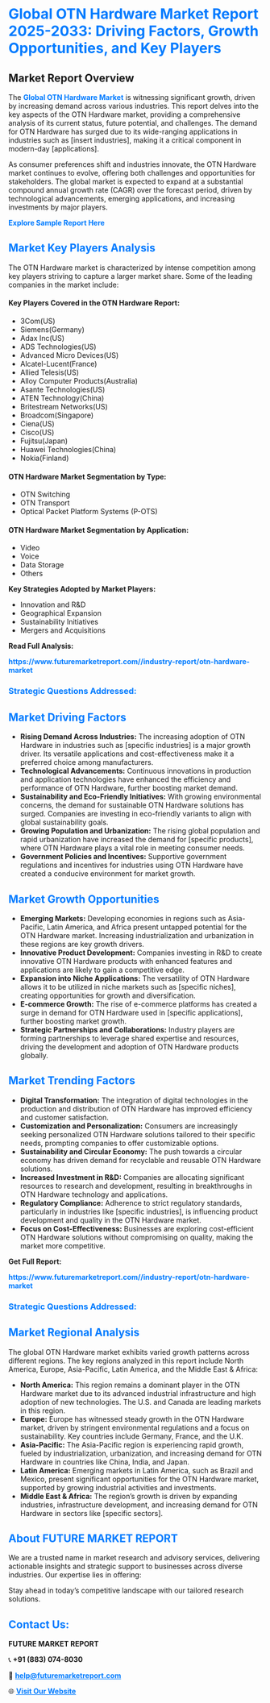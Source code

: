 <h1 style="color: #007BFF;">Global OTN Hardware Market Report 2025-2033: Driving Factors, Growth Opportunities, and Key Players</h1>

<section id="overview">
<h2>Market Report Overview</h2>
<p>The <a href="https://www.futuremarketreport.com//industry-report/otn-hardware-market" style="color: #007BFF; text-decoration: none;"><strong>Global OTN Hardware Market</strong></a> is witnessing significant growth, driven by increasing demand across various industries. This report delves into the key aspects of the OTN Hardware market, providing a comprehensive analysis of its current status, future potential, and challenges. The demand for OTN Hardware has surged due to its wide-ranging applications in industries such as [insert industries], making it a critical component in modern-day [applications].</p>
<p>As consumer preferences shift and industries innovate, the OTN Hardware market continues to evolve, offering both challenges and opportunities for stakeholders. The global market is expected to expand at a substantial compound annual growth rate (CAGR) over the forecast period, driven by technological advancements, emerging applications, and increasing investments by major players.</p>
</section>

<section id="overview">
<p><a href="https://www.futuremarketreport.com//request-sample/reportId=45949" style="color: #007BFF; text-decoration: none;"><strong>Explore Sample Report Here</strong></a></p>
</section>

<section id="key-players">
<h2 style="color: #007BFF;">Market Key Players Analysis</h2>
<p>The OTN Hardware market is characterized by intense competition among key players striving to capture a larger market share. Some of the leading companies in the market include:</p>
<h4>Key Players Covered in the OTN Hardware Report:</h4>
<ul><li>3Com(US)</li><li>Siemens(Germany)</li><li>Adax Inc(US)</li><li>ADS Technologies(US)</li><li>Advanced Micro Devices(US)</li><li>Alcatel-Lucent(France)</li><li>Allied Telesis(US)</li><li>Alloy Computer Products(Australia)</li><li>Asante Technologies(US)</li><li>ATEN Technology(China)</li><li>Britestream Networks(US)</li><li>Broadcom(Singapore)</li><li>Ciena(US)</li><li>Cisco(US)</li><li>Fujitsu(Japan)</li><li>Huawei Technologies(China)</li><li>Nokia(Finland)</li></ul>
<h4>OTN Hardware Market Segmentation by Type:</h4>
<ul><li>OTN Switching</li><li>OTN Transport</li><li>Optical Packet Platform Systems (P-OTS)</li></ul>

<h4>OTN Hardware Market Segmentation by Application:</h4>
<ul><li>Video</li><li>Voice</li><li>Data Storage</li><li>Others</li></ul>
<p><strong>Key Strategies Adopted by Market Players:</strong></p>
<ul>
<li>Innovation and R&D</li>
<li>Geographical Expansion</li>
<li>Sustainability Initiatives</li>
<li>Mergers and Acquisitions</li>
</ul>
</section>

<section>
<p><strong>Read Full Analysis: </strong></p><a href="https://www.futuremarketreport.com//industry-report/otn-hardware-market" style="color: #007BFF; text-decoration: none;"><strong>https://www.futuremarketreport.com//industry-report/otn-hardware-market</strong></a>
<h3 style="color: #007BFF;">Strategic Questions Addressed:</h3>
</section>

<section id="driving-factors">
<h2 style="color: #007BFF;">Market Driving Factors</h2>
<ul>
<li><strong>Rising Demand Across Industries:</strong> The increasing adoption of OTN Hardware in industries such as [specific industries] is a major growth driver. Its versatile applications and cost-effectiveness make it a preferred choice among manufacturers.</li>
<li><strong>Technological Advancements:</strong> Continuous innovations in production and application technologies have enhanced the efficiency and performance of OTN Hardware, further boosting market demand.</li>
<li><strong>Sustainability and Eco-Friendly Initiatives:</strong> With growing environmental concerns, the demand for sustainable OTN Hardware solutions has surged. Companies are investing in eco-friendly variants to align with global sustainability goals.</li>
<li><strong>Growing Population and Urbanization:</strong> The rising global population and rapid urbanization have increased the demand for [specific products], where OTN Hardware plays a vital role in meeting consumer needs.</li>
<li><strong>Government Policies and Incentives:</strong> Supportive government regulations and incentives for industries using OTN Hardware have created a conducive environment for market growth.</li>
</ul>
</section>

<section id="growth-opportunities">
<h2 style="color: #007BFF;">Market Growth Opportunities</h2>
<ul>
<li><strong>Emerging Markets:</strong> Developing economies in regions such as Asia-Pacific, Latin America, and Africa present untapped potential for the OTN Hardware market. Increasing industrialization and urbanization in these regions are key growth drivers.</li>
<li><strong>Innovative Product Development:</strong> Companies investing in R&D to create innovative OTN Hardware products with enhanced features and applications are likely to gain a competitive edge.</li>
<li><strong>Expansion into Niche Applications:</strong> The versatility of OTN Hardware allows it to be utilized in niche markets such as [specific niches], creating opportunities for growth and diversification.</li>
<li><strong>E-commerce Growth:</strong> The rise of e-commerce platforms has created a surge in demand for OTN Hardware used in [specific applications], further boosting market growth.</li>
<li><strong>Strategic Partnerships and Collaborations:</strong> Industry players are forming partnerships to leverage shared expertise and resources, driving the development and adoption of OTN Hardware products globally.</li>
</ul>
</section>

<section id="trending-factors">
<h2 style="color: #007BFF;">Market Trending Factors</h2>
<ul>
<li><strong>Digital Transformation:</strong> The integration of digital technologies in the production and distribution of OTN Hardware has improved efficiency and customer satisfaction.</li>
<li><strong>Customization and Personalization:</strong> Consumers are increasingly seeking personalized OTN Hardware solutions tailored to their specific needs, prompting companies to offer customizable options.</li>
<li><strong>Sustainability and Circular Economy:</strong> The push towards a circular economy has driven demand for recyclable and reusable OTN Hardware solutions.</li>
<li><strong>Increased Investment in R&D:</strong> Companies are allocating significant resources to research and development, resulting in breakthroughs in OTN Hardware technology and applications.</li>
<li><strong>Regulatory Compliance:</strong> Adherence to strict regulatory standards, particularly in industries like [specific industries], is influencing product development and quality in the OTN Hardware market.</li>
<li><strong>Focus on Cost-Effectiveness:</strong> Businesses are exploring cost-efficient OTN Hardware solutions without compromising on quality, making the market more competitive.</li>
</ul>
</section>

<section>
<p><strong>Get Full Report: </strong></p><a href="https://www.futuremarketreport.com//industry-report/otn-hardware-market" style="color: #007BFF; text-decoration: none;"><strong>https://www.futuremarketreport.com//industry-report/otn-hardware-market</strong></a>
<h3 style="color: #007BFF;">Strategic Questions Addressed:</h3>
</section>


<section id="regional-analysis">
<h2 style="color: #007BFF;">Market Regional Analysis</h2>
<p>The global OTN Hardware market exhibits varied growth patterns across different regions. The key regions analyzed in this report include North America, Europe, Asia-Pacific, Latin America, and the Middle East & Africa:</p>
<ul>
<li><strong>North America:</strong> This region remains a dominant player in the OTN Hardware market due to its advanced industrial infrastructure and high adoption of new technologies. The U.S. and Canada are leading markets in this region.</li>
<li><strong>Europe:</strong> Europe has witnessed steady growth in the OTN Hardware market, driven by stringent environmental regulations and a focus on sustainability. Key countries include Germany, France, and the U.K.</li>
<li><strong>Asia-Pacific:</strong> The Asia-Pacific region is experiencing rapid growth, fueled by industrialization, urbanization, and increasing demand for OTN Hardware in countries like China, India, and Japan.</li>
<li><strong>Latin America:</strong> Emerging markets in Latin America, such as Brazil and Mexico, present significant opportunities for the OTN Hardware market, supported by growing industrial activities and investments.</li>
<li><strong>Middle East & Africa:</strong> The region’s growth is driven by expanding industries, infrastructure development, and increasing demand for OTN Hardware in sectors like [specific sectors].</li>
</ul>
</section>

<footer>
<h2 style="color: #007BFF;">About FUTURE MARKET REPORT</h2>
<p>We are a trusted name in market research and advisory services, delivering actionable insights and strategic support to businesses across diverse industries. Our expertise lies in offering:</p>

<p>Stay ahead in today’s competitive landscape with our tailored research solutions.</p>

<h2 style="color: #007BFF;">Contact Us:</h2>
<p><strong>FUTURE MARKET REPORT</strong></p>
<p>📞 <strong>+91 (883) 074-8030</strong></p>
<p>📧 <strong><a href="mailto:help@futuremarketreport.com" style="color: #007BFF;">help@futuremarketreport.com</a></strong></p>
<p>🌐 <strong><a href="https://www.futuremarketreport.com/" style="color: #007BFF;">Visit Our Website</a></strong></p>
</footer>